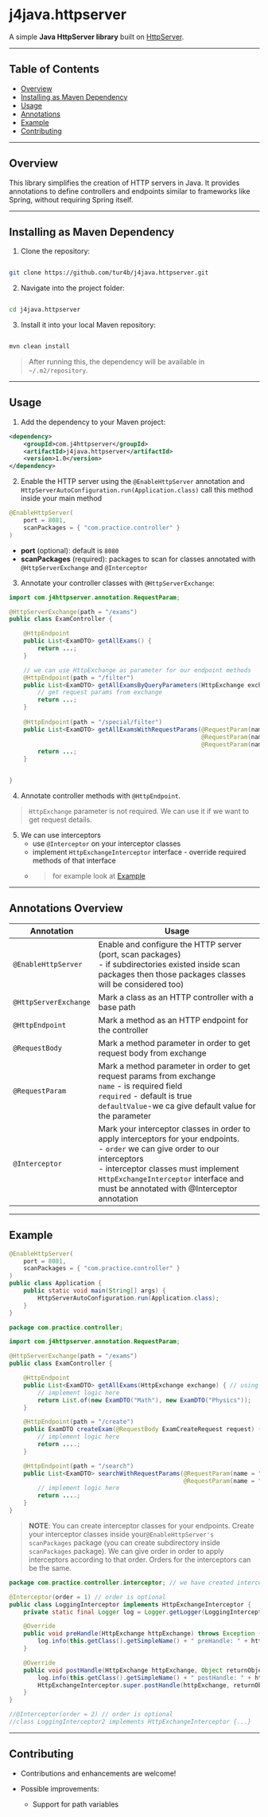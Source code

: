 # j4java.httpserver

A simple **Java HttpServer library** built on [HttpServer](https://docs.oracle.com/javase/8/docs/jre/api/net/httpserver/spec/com/sun/net/httpserver/HttpServer.html).

---

## Table of Contents

* [Overview](#overview)
* [Installing as Maven Dependency](#installing-as-maven-dependency)
* [Usage](#usage)
* [Annotations](#annotations)
* [Example](#example)
* [Contributing](#contributing)

---

## Overview

This library simplifies the creation of HTTP servers in Java. It provides annotations to define controllers and endpoints similar to frameworks like Spring, without requiring Spring itself.

---

## Installing as Maven Dependency

1. Clone the repository:

```bash

git clone https://github.com/tur4b/j4java.httpserver.git
```

2. Navigate into the project folder:

```bash

cd j4java.httpserver
```

3. Install it into your local Maven repository:

```bash

mvn clean install
```

> After running this, the dependency will be available in `~/.m2/repository`.

---

## Usage

1. Add the dependency to your Maven project:

```xml
<dependency>
    <groupId>com.j4httpserver</groupId>
    <artifactId>j4java.httpserver</artifactId>
    <version>1.0</version>
</dependency>
```

2. Enable the HTTP server using the `@EnableHttpServer` annotation and
   `HttpServerAutoConfiguration.run(Application.class)` call this method inside your main method


```java
@EnableHttpServer(
    port = 8081,
    scanPackages = { "com.practice.controller" }
)
```

* **port** (optional): default is `8080`
* **scanPackages** (required): packages to scan for classes annotated with `@HttpServerExchange` and `@Interceptor`

3. Annotate your controller classes with `@HttpServerExchange`:

```java
import com.j4httpserver.annotation.RequestParam;

@HttpServerExchange(path = "/exams")
public class ExamController {

    @HttpEndpoint
    public List<ExamDTO> getAllExams() {
        return ...;
    }

    // we can use HttpExchange as parameter for our endpoint methods
    @HttpEndpoint(path = "/filter")
    public List<ExamDTO> getAllExamsByQueryParameters(HttpExchange exchange) {
        // get request params from exchange
        return ...;
    }
    
    @HttpEndpoint(path = "/special/filter")
    public List<ExamDTO> getAllExamsWithRequestParams(@RequestParam(name = "title", defaultValue = "this is a title") String title,
                                                      @RequestParam(name = "id") Integer id,
                                                      @RequestParam(name = "isSpecial") boolean isSpecial) {
        return ...;
    }


}
```

4. Annotate controller methods with `@HttpEndpoint`.
> `HttpExchange` parameter is not required. We can use it if we want to get request details.

5. We can use interceptors
   * use `@Interceptor` on your interceptor classes 
   * implement `HttpExchangeInterceptor` interface - override required methods of that interface
   * > for example look at [Example](#example)
---

## Annotations Overview

| Annotation            | Usage                                                                                                                                                                                                                                                                 |
|-----------------------|-----------------------------------------------------------------------------------------------------------------------------------------------------------------------------------------------------------------------------------------------------------------------|
| `@EnableHttpServer`   | Enable and configure the HTTP server (port, scan packages) <br/>- if subdirectories existed inside scan packages then those packages classes will be considered too)                                                                                                  |
| `@HttpServerExchange` | Mark a class as an HTTP controller with a base path                                                                                                                                                                                                                   |
| `@HttpEndpoint`       | Mark a method as an HTTP endpoint for the controller                                                                                                                                                                                                                  |
| `@RequestBody`        | Mark a method parameter in order to get request body from exchange                                                                                                                                                                                                    |
| `@RequestParam`       | Mark a method parameter in order to get request params from exchange<br/>`name` - is required field<br/>`required` - default is true<br/> `defaultValue`-we ca give default value for the parameter                                                                   |
| `@Interceptor`        | Mark your interceptor classes in order to apply interceptors for your endpoints.<br/>- `order` we can give order to our interceptors<br/> - interceptor classes must implement `HttpExchangeInterceptor` interface and must be annotated with @Interceptor annotation |

---

## Example

```java
@EnableHttpServer(
    port = 8081,
    scanPackages = { "com.practice.controller" }
)
public class Application {
    public static void main(String[] args) {
        HttpServerAutoConfiguration.run(Application.class);
    }
}
```

```java
package com.practice.controller;

import com.j4httpserver.annotation.RequestParam;

@HttpServerExchange(path = "/exams")
public class ExamController {

    @HttpEndpoint
    public List<ExamDTO> getAllExams(HttpExchange exchange) { // using HttpExchange as a parameter is optional
        // implement logic here
        return List.of(new ExamDTO("Math"), new ExamDTO("Physics"));
    }

    @HttpEndpoint(path = "/create")
    public ExamDTO createExam(@RequestBody ExamCreateRequest request) {
        // implement logic here
        return ....;
    }

    @HttpEndpoint(path = "/search")
    public List<ExamDTO> searchWithRequestParams(@RequestParam(name = "id", defaultValue = "5") int id,
                                                 @RequestParam(name = "search") String searchQuery) {
        // implement logic here
        return ....;
    }
}
```

> **NOTE**: You can create interceptor classes for your endpoints.
Create your interceptor classes inside your`@EnableHttpServer's scanPackages` package (you can create subdirectory inside `scanPackages` package).
We can give order in order to apply interceptors according to that order. Orders for the interceptors can be the same. 

```java
package com.practice.controller.interceptor; // we have created interceptor directory inside scanPackages package

@Interceptor(order = 1) // order is optional
public class LoggingInterceptor implements HttpExchangeInterceptor {
    private static final Logger log = Logger.getLogger(LoggingInterceptor.class.getName());

    @Override
    public void preHandle(HttpExchange httpExchange) throws Exception {
        log.info(this.getClass().getSimpleName() + " preHandle: " + httpExchange.getRequestURI());
    }

    @Override
    public void postHandle(HttpExchange httpExchange, Object returnObject) throws Exception {
        log.info(this.getClass().getSimpleName() + " postHandle: " + httpExchange.getRequestURI() + " -> " + returnObject);
        HttpExchangeInterceptor.super.postHandle(httpExchange, returnObject);
    }
}

//@Interceptor(order = 2) // order is optional
//class LoggingInterceptor2 implements HttpExchangeInterceptor {...}
```

---

## Contributing

* Contributions and enhancements are welcome!
* Possible improvements:

  * Support for path variables
